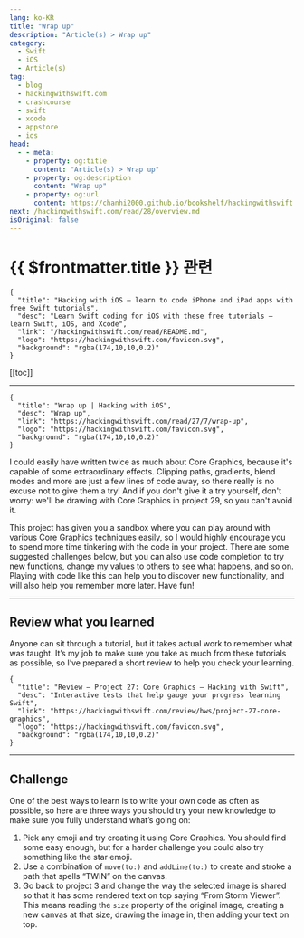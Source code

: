 ```yaml
---
lang: ko-KR
title: "Wrap up"
description: "Article(s) > Wrap up"
category:
  - Swift
  - iOS
  - Article(s)
tag: 
  - blog
  - hackingwithswift.com
  - crashcourse
  - swift
  - xcode
  - appstore
  - ios  
head:
  - - meta:
    - property: og:title
      content: "Article(s) > Wrap up"
    - property: og:description
      content: "Wrap up"
    - property: og:url
      content: https://chanhi2000.github.io/bookshelf/hackingwithswift.com/read/27/07-wrap-up.html
next: /hackingwithswift.com/read/28/overview.md
isOriginal: false
---
```


# {{ $frontmatter.title }} 관련

```component VPCard
{
  "title": "Hacking with iOS – learn to code iPhone and iPad apps with free Swift tutorials",
  "desc": "Learn Swift coding for iOS with these free tutorials – learn Swift, iOS, and Xcode",
  "link": "/hackingwithswift.com/read/README.md",
  "logo": "https://hackingwithswift.com/favicon.svg",
  "background": "rgba(174,10,10,0.2)"
}
```

[[toc]]

---

```component VPCard
{
  "title": "Wrap up | Hacking with iOS",
  "desc": "Wrap up",
  "link": "https://hackingwithswift.com/read/27/7/wrap-up",
  "logo": "https://hackingwithswift.com/favicon.svg",
  "background": "rgba(174,10,10,0.2)"
}
```

<VidStack src="youtube/Q2-mywgrF7I" />

I could easily have written twice as much about Core Graphics, because it's capable of some extraordinary effects. Clipping paths, gradients, blend modes and more are just a few lines of code away, so there really is no excuse not to give them a try! And if you don't give it a try yourself, don't worry: we'll be drawing with Core Graphics in project 29, so you can't avoid it.

This project has given you a sandbox where you can play around with various Core Graphics techniques easily, so I would highly encourage you to spend more time tinkering with the code in your project. There are some suggested challenges below, but you can also use code completion to try new functions, change my values to others to see what happens, and so on. Playing with code like this can help you to discover new functionality, and will also help you remember more later. Have fun!

---

## Review what you learned

Anyone can sit through a tutorial, but it takes actual work to remember what was taught. It’s my job to make sure you take as much from these tutorials as possible, so I’ve prepared a short review to help you check your learning.

```component VPCard
{
  "title": "Review – Project 27: Core Graphics – Hacking with Swift",
  "desc": "Interactive tests that help gauge your progress learning Swift",
  "link": "https://hackingwithswift.com/review/hws/project-27-core-graphics",
  "logo": "https://hackingwithswift.com/favicon.svg",
  "background": "rgba(174,10,10,0.2)"
}
```

---

## Challenge

One of the best ways to learn is to write your own code as often as possible, so here are three ways you should try your new knowledge to make sure you fully understand what’s going on:

1. Pick any emoji and try creating it using Core Graphics. You should find some easy enough, but for a harder challenge you could also try something like the star emoji.
2. Use a combination of `move(to:)` and `addLine(to:)` to create and stroke a path that spells “TWIN” on the canvas.
3. Go back to project 3 and change the way the selected image is shared so that it has some rendered text on top saying “From Storm Viewer”. This means reading the `size` property of the original image, creating a new canvas at that size, drawing the image in, then adding your text on top.

